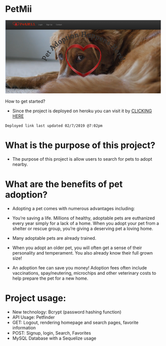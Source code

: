 # PetMii
![Screenshot of app](https://github.com/THE-group-project/project2/blob/master/public/images/preview.png)

How to get started?

   * Since the project is deployed on heroku you can visit it by 
    [CLICKING HERE](https://petmii.herokuapp.com/)
    
    Deployed link last updated 02/7/2019 @7:02pm

# What is the purpose of this project?
   * The purpose of this project is allow users to search for pets to adopt nearby.
   
# What are the benefits of pet adoption?

  * Adopting a pet comes with numerous advantages including:

  * You’re saving a life. Millions of healthy, adoptable pets are euthanized every year simply for a lack of a home. When you adopt your        pet from a shelter or rescue group, you’re giving a deserving pet a loving home.
  * Many adoptable pets are already trained.
  * When you adopt an older pet, you will often get a sense of their personality and temperament. You also already know their full grown       size!
  * An adoption fee can save you money! Adoption fees often include vaccinations, spay/neutering, microchips and other veterinary costs         to help prepare the pet for a new home.
 
  # Project usage:
   * New technology: Bcrypt (password hashing function)
   * API Usage: Petfinder 
   * GET: Logout, rendering homepage and search pages, favorite information
   * POST: Signup, login, Search, Favorites
   * MySQL Database with a Sequelize usage 
